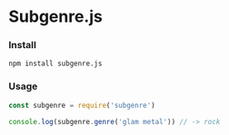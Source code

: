 # Subgenre.js

### Install

```
npm install subgenre.js
```

### Usage

```javascript
const subgenre = require('subgenre')

console.log(subgenre.genre('glam metal')) // -> rock
```